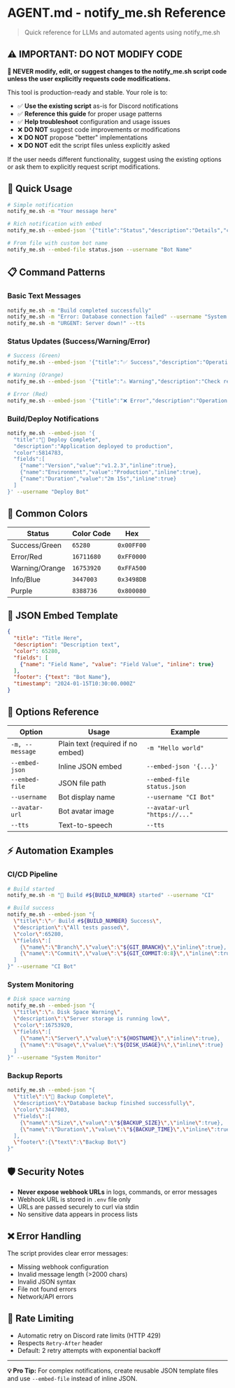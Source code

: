 # AGENT.md - notify_me.sh Reference

> Quick reference for LLMs and automated agents using notify_me.sh

## ⚠️ IMPORTANT: DO NOT MODIFY CODE

**🛑 NEVER modify, edit, or suggest changes to the notify_me.sh script code unless the user explicitly requests code modifications.**

This tool is production-ready and stable. Your role is to:
- ✅ **Use the existing script** as-is for Discord notifications
- ✅ **Reference this guide** for proper usage patterns
- ✅ **Help troubleshoot** configuration and usage issues
- ❌ **DO NOT** suggest code improvements or modifications
- ❌ **DO NOT** propose "better" implementations
- ❌ **DO NOT** edit the script files unless explicitly asked

If the user needs different functionality, suggest using the existing options or ask them to explicitly request script modifications.

## 🚀 Quick Usage

```bash
# Simple notification
notify_me.sh -m "Your message here"

# Rich notification with embed
notify_me.sh --embed-json '{"title":"Status","description":"Details","color":65280}'

# From file with custom bot name
notify_me.sh --embed-file status.json --username "Bot Name"
```

## 📋 Command Patterns

### Basic Text Messages
```bash
notify_me.sh -m "Build completed successfully"
notify_me.sh -m "Error: Database connection failed" --username "System Monitor"
notify_me.sh -m "URGENT: Server down!" --tts
```

### Status Updates (Success/Warning/Error)
```bash
# Success (Green)
notify_me.sh --embed-json '{"title":"✅ Success","description":"Operation completed","color":65280}'

# Warning (Orange) 
notify_me.sh --embed-json '{"title":"⚠️ Warning","description":"Check required","color":16753920}'

# Error (Red)
notify_me.sh --embed-json '{"title":"❌ Error","description":"Operation failed","color":16711680}'
```

### Build/Deploy Notifications
```bash
notify_me.sh --embed-json '{
  "title":"🚀 Deploy Complete", 
  "description":"Application deployed to production",
  "color":5814783,
  "fields":[
    {"name":"Version","value":"v1.2.3","inline":true},
    {"name":"Environment","value":"Production","inline":true},
    {"name":"Duration","value":"2m 15s","inline":true}
  ]
}' --username "Deploy Bot"
```

## 🎨 Common Colors

| Status | Color Code | Hex |
|--------|------------|-----|
| Success/Green | `65280` | `0x00FF00` |
| Error/Red | `16711680` | `0xFF0000` |
| Warning/Orange | `16753920` | `0xFFA500` |
| Info/Blue | `3447003` | `0x3498DB` |
| Purple | `8388736` | `0x800080` |

## 📝 JSON Embed Template

```json
{
  "title": "Title Here",
  "description": "Description text",
  "color": 65280,
  "fields": [
    {"name": "Field Name", "value": "Field Value", "inline": true}
  ],
  "footer": {"text": "Bot Name"},
  "timestamp": "2024-01-15T10:30:00.000Z"
}
```

## 🔧 Options Reference

| Option | Usage | Example |
|--------|-------|---------|
| `-m, --message` | Plain text (required if no embed) | `-m "Hello world"` |
| `--embed-json` | Inline JSON embed | `--embed-json '{...}'` |
| `--embed-file` | JSON file path | `--embed-file status.json` |
| `--username` | Bot display name | `--username "CI Bot"` |
| `--avatar-url` | Bot avatar image | `--avatar-url "https://..."` |
| `--tts` | Text-to-speech | `--tts` |

## ⚡ Automation Examples

### CI/CD Pipeline
```bash
# Build started
notify_me.sh -m "🔨 Build #${BUILD_NUMBER} started" --username "CI"

# Build success
notify_me.sh --embed-json "{
  \"title\":\"✅ Build #${BUILD_NUMBER} Success\",
  \"description\":\"All tests passed\",
  \"color\":65280,
  \"fields\":[
    {\"name\":\"Branch\",\"value\":\"${GIT_BRANCH}\",\"inline\":true},
    {\"name\":\"Commit\",\"value\":\"${GIT_COMMIT:0:8}\",\"inline\":true}
  ]
}" --username "CI Bot"
```

### System Monitoring
```bash
# Disk space warning
notify_me.sh --embed-json "{
  \"title\":\"⚠️ Disk Space Warning\",
  \"description\":\"Server storage is running low\",
  \"color\":16753920,
  \"fields\":[
    {\"name\":\"Server\",\"value\":\"${HOSTNAME}\",\"inline\":true},
    {\"name\":\"Usage\",\"value\":\"${DISK_USAGE}%\",\"inline\":true}
  ]
}" --username "System Monitor"
```

### Backup Reports
```bash
notify_me.sh --embed-json "{
  \"title\":\"💾 Backup Complete\",
  \"description\":\"Database backup finished successfully\",
  \"color\":3447003,
  \"fields\":[
    {\"name\":\"Size\",\"value\":\"${BACKUP_SIZE}\",\"inline\":true},
    {\"name\":\"Duration\",\"value\":\"${BACKUP_TIME}\",\"inline\":true}
  ],
  \"footer\":{\"text\":\"Backup Bot\"}
}"
```

## 🛡️ Security Notes

- **Never expose webhook URLs** in logs, commands, or error messages
- Webhook URL is stored in `.env` file only
- URLs are passed securely to curl via stdin
- No sensitive data appears in process lists

## ❌ Error Handling

The script provides clear error messages:
- Missing webhook configuration
- Invalid message length (>2000 chars)
- Invalid JSON syntax
- File not found errors
- Network/API errors

## 🔄 Rate Limiting

- Automatic retry on Discord rate limits (HTTP 429)
- Respects `Retry-After` header
- Default: 2 retry attempts with exponential backoff

---

**💡 Pro Tip:** For complex notifications, create reusable JSON template files and use `--embed-file` instead of inline JSON.
